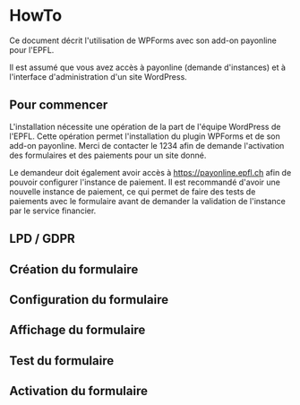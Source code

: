# HowTo

Ce document décrit l'utilisation de WPForms avec son add-on payonline pour l'EPFL.

Il est assumé que vous avez accès à payonline (demande d'instances) et à
l'interface d'administration d'un site WordPress.

## Pour commencer

L'installation nécessite une opération de la part de l'équipe WordPress de
l'EPFL. Cette opération permet l'installation du plugin WPForms et de son
add-on payonline. Merci de contacter le 1234 afin de demande l'activation des
formulaires et des paiements pour un site donné.

Le demandeur doit également avoir accès à https://payonline.epfl.ch afin
de pouvoir configurer l'instance de paiement. Il est recommandé d'avoir une
nouvelle instance de paiement, ce qui permet de faire des tests de paiements
avec le formulaire avant de demander la validation de l'instance par le service
financier.


## LPD / GDPR


## Création du formulaire

## Configuration du formulaire

## Affichage du formulaire

## Test du formulaire

## Activation du formulaire
